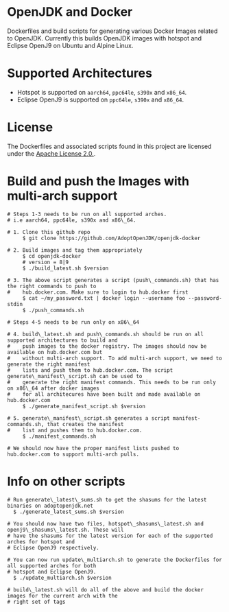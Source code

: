 # OpenJDK and Docker
Dockerfiles and build scripts for generating various Docker Images related to OpenJDK. Currently this builds OpenJDK images with hotspot and Eclipse OpenJ9 on Ubuntu and Alpine Linux.

# Supported Architectures
* Hotspot is supported on ```aarch64```, ```ppc64le```, ```s390x``` and ```x86_64```.
* Eclipse OpenJ9 is supported on ```ppc64le```, ```s390x``` and ```x86_64```.

# License
The Dockerfiles and associated scripts found in this project are licensed under the [Apache License 2.0.](http://www.apache.org/licenses/LICENSE-2.0.html).

# Build and push the Images with multi-arch support

```
# Steps 1-3 needs to be run on all supported arches.
# i.e aarch64, ppc64le, s390x and x86\_64.

# 1. Clone this github repo
     $ git clone https://github.com/AdoptOpenJDK/openjdk-docker

# 2. Build images and tag them appropriately
     $ cd openjdk-docker
	 # version = 8|9
     $ ./build_latest.sh $version

# 3. The above script generates a script (push\_commands.sh) that has the right commands to push to
#    hub.docker.com. Make sure to login to hub.docker first
     $ cat ~/my_password.txt | docker login --username foo --password-stdin
     $ ./push_commands.sh

# Steps 4-5 needs to be run only on x86\_64

# 4. build\_latest.sh and push\_commands.sh should be run on all supported architectures to build and
#    push images to the docker registry. The images should now be available on hub.docker.com but
#    without multi-arch support. To add multi-arch support, we need to generate the right manifest
#    lists and push them to hub.docker.com. The script generate\_manifest\_script.sh can be used to
#    generate the right manifest commands. This needs to be run only on x86\_64 after docker images
#    for all architecures have been built and made available on hub.docker.com
     $ ./generate_manifest_script.sh $version

# 5. generate\_manifest\_script.sh generates a script manifest-commands.sh, that creates the manifest
#    list and pushes them to hub.docker.com. 
     $ ./manifest_commands.sh

# We should now have the proper manifest lists pushed to hub.docker.com to support multi-arch pulls.
```

# Info on other scripts
```
# Run generate\_latest\_sums.sh to get the shasums for the latest binaries on adoptopenjdk.net
  $ ./generate_latest_sums.sh $version

# You should now have two files, hotspot\_shasums\_latest.sh and openj9\_shasums\_latest.sh. These will
# have the shasums for the latest version for each of the supported arches for hotspot and
# Eclipse OpenJ9 respectively.

# You can now run update\_multiarch.sh to generate the Dockerfiles for all supported arches for both
# hotspot and Eclipse OpenJ9.
  $ ./update_multiarch.sh $version

# build\_latest.sh will do all of the above and build the docker images for the current arch with the
# right set of tags
```
